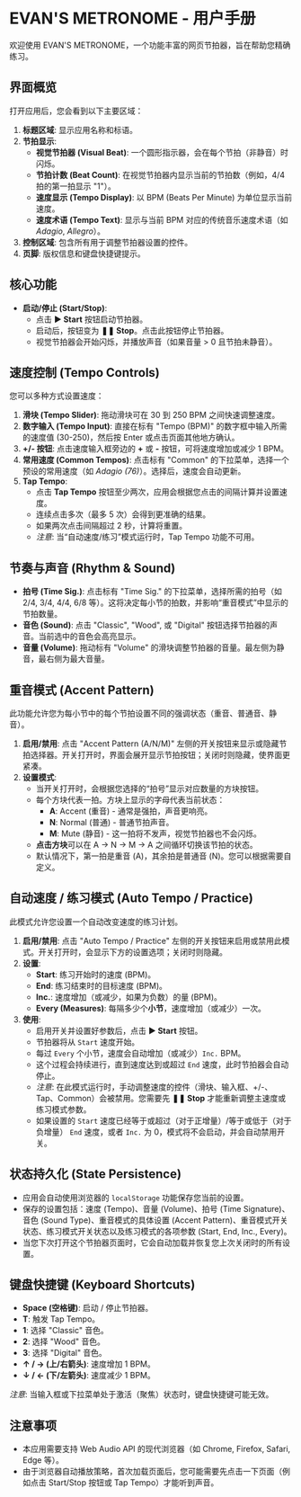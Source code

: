 # EVAN'S METRONOME - 用户手册
欢迎使用 EVAN'S METRONOME，一个功能丰富的网页节拍器，旨在帮助您精确练习。

## 界面概览

打开应用后，您会看到以下主要区域：

1.  **标题区域**: 显示应用名称和标语。
2.  **节拍显示**:
    *   **视觉节拍器 (Visual Beat)**: 一个圆形指示器，会在每个节拍（非静音）时闪烁。
    *   **节拍计数 (Beat Count)**: 在视觉节拍器内显示当前的节拍数（例如，4/4 拍的第一拍显示 "1"）。
    *   **速度显示 (Tempo Display)**: 以 BPM (Beats Per Minute) 为单位显示当前速度。
    *   **速度术语 (Tempo Text)**: 显示与当前 BPM 对应的传统音乐速度术语（如 *Adagio*, *Allegro*）。
3.  **控制区域**: 包含所有用于调整节拍器设置的控件。
4.  **页脚**: 版权信息和键盘快捷键提示。

## 核心功能

*   **启动/停止 (Start/Stop)**:
    *   点击 **▶ Start** 按钮启动节拍器。
    *   启动后，按钮变为 **❚❚ Stop**。点击此按钮停止节拍器。
    *   视觉节拍器会开始闪烁，并播放声音（如果音量 > 0 且节拍未静音）。

## 速度控制 (Tempo Controls)

您可以多种方式设置速度：

1.  **滑块 (Tempo Slider)**: 拖动滑块可在 30 到 250 BPM 之间快速调整速度。
2.  **数字输入 (Tempo Input)**: 直接在标有 "Tempo (BPM)" 的数字框中输入所需的速度值 (30-250)，然后按 Enter 或点击页面其他地方确认。
3.  **+/- 按钮**: 点击速度输入框旁边的 **+** 或 **-** 按钮，可将速度增加或减少 1 BPM。
4.  **常用速度 (Common Tempos)**: 点击标有 "Common" 的下拉菜单，选择一个预设的常用速度（如 *Adagio (76)*）。选择后，速度会自动更新。
5.  **Tap Tempo**:
    *   点击 **Tap Tempo** 按钮至少两次，应用会根据您点击的间隔计算并设置速度。
    *   连续点击多次（最多 5 次）会得到更准确的结果。
    *   如果两次点击间隔超过 2 秒，计算将重置。
    *   *注意*: 当“自动速度/练习”模式运行时，Tap Tempo 功能不可用。

## 节奏与声音 (Rhythm & Sound)

*   **拍号 (Time Sig.)**: 点击标有 "Time Sig." 的下拉菜单，选择所需的拍号（如 2/4, 3/4, 4/4, 6/8 等）。这将决定每小节的拍数，并影响“重音模式”中显示的节拍数量。
*   **音色 (Sound)**: 点击 "Classic", "Wood", 或 "Digital" 按钮选择节拍器的声音。当前选中的音色会高亮显示。
*   **音量 (Volume)**: 拖动标有 "Volume" 的滑块调整节拍器的音量。最左侧为静音，最右侧为最大音量。

## 重音模式 (Accent Pattern)

此功能允许您为每小节中的每个节拍设置不同的强调状态（重音、普通音、静音）。

1.  **启用/禁用**: 点击 "Accent Pattern (A/N/M)" 左侧的开关按钮来显示或隐藏节拍选择器。开关打开时，界面会展开显示节拍按钮；关闭时则隐藏，使界面更紧凑。
2.  **设置模式**:
    *   当开关打开时，会根据您选择的“拍号”显示对应数量的方块按钮。
    *   每个方块代表一拍。方块上显示的字母代表当前状态：
        *   **A**: Accent (重音) - 通常是强拍，声音更响亮。
        *   **N**: Normal (普通) - 普通节拍声音。
        *   **M**: Mute (静音) - 这一拍将不发声，视觉节拍器也不会闪烁。
    *   **点击方块**可以在 A -> N -> M -> A 之间循环切换该节拍的状态。
    *   默认情况下，第一拍是重音 (A)，其余拍是普通音 (N)。您可以根据需要自定义。

## 自动速度 / 练习模式 (Auto Tempo / Practice)

此模式允许您设置一个自动改变速度的练习计划。

1.  **启用/禁用**: 点击 "Auto Tempo / Practice" 左侧的开关按钮来启用或禁用此模式。开关打开时，会显示下方的设置选项；关闭时则隐藏。
2.  **设置**:
    *   **Start**: 练习开始时的速度 (BPM)。
    *   **End**: 练习结束时的目标速度 (BPM)。
    *   **Inc.**: 速度增加（或减少，如果为负数）的量 (BPM)。
    *   **Every (Measures)**: 每隔多少个**小节**，速度增加（或减少）一次。
3.  **使用**:
    *   启用开关并设置好参数后，点击 **▶ Start** 按钮。
    *   节拍器将从 `Start` 速度开始。
    *   每过 `Every` 个小节，速度会自动增加（或减少）`Inc.` BPM。
    *   这个过程会持续进行，直到速度达到或超过 `End` 速度，此时节拍器会自动停止。
    *   *注意*: 在此模式运行时，手动调整速度的控件（滑块、输入框、+/-、Tap、Common）会被禁用。您需要先 **❚❚ Stop** 才能重新调整主速度或练习模式参数。
    *   如果设置的 `Start` 速度已经等于或超过（对于正增量）/等于或低于（对于负增量） `End` 速度，或者 `Inc.` 为 0，模式将不会启动，并会自动禁用开关。

## 状态持久化 (State Persistence)

*   应用会自动使用浏览器的 `localStorage` 功能保存您当前的设置。
*   保存的设置包括：速度 (Tempo)、音量 (Volume)、拍号 (Time Signature)、音色 (Sound Type)、重音模式的具体设置 (Accent Pattern)、重音模式开关状态、练习模式开关状态以及练习模式的各项参数 (Start, End, Inc., Every)。
*   当您下次打开这个节拍器页面时，它会自动加载并恢复您上次关闭时的所有设置。

## 键盘快捷键 (Keyboard Shortcuts)

*   **Space (空格键)**: 启动 / 停止节拍器。
*   **T**: 触发 Tap Tempo。
*   **1**: 选择 "Classic" 音色。
*   **2**: 选择 "Wood" 音色。
*   **3**: 选择 "Digital" 音色。
*   **↑ / → (上/右箭头)**: 速度增加 1 BPM。
*   **↓ / ← (下/左箭头)**: 速度减少 1 BPM。

*注意*: 当输入框或下拉菜单处于激活（聚焦）状态时，键盘快捷键可能无效。

## 注意事项

*   本应用需要支持 Web Audio API 的现代浏览器（如 Chrome, Firefox, Safari, Edge 等）。
*   由于浏览器自动播放策略，首次加载页面后，您可能需要先点击一下页面（例如点击 Start/Stop 按钮或 Tap Tempo）才能听到声音。